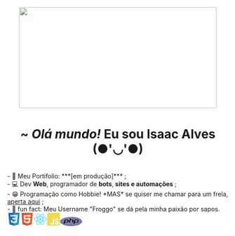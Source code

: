<div id="header" align="center">
<img  src="https://media.giphy.com/media/vMSXa7KFGx49aeeXhe/giphy.gif" width=450 height=230/>

  
## <h1>~ *Olá mundo!* Eu sou Isaac Alves (●'◡'●) </h1>
 
</div>
<br>
 - 🌆 Meu Portifolio: ***[em produção]*** ;<br>                           
  - 💻  Dev <b>Web</b>, programador de <b>bots</b>,<b> sites e automações</b> ;<br>
  - 😁  Programação como Hobbie! *MAS* se quiser me chamar para um frela, <a href="https://www.instagram.com/froggodev.py/">aperta aqui</a> ;<br>
  - 📖 fun fact:  Meu Username "Froggo" se dá pela minha paixão por sapos.<br>
<div style="position:absolute; display: inline_block">
  <img align="right" alt="PHP" height="40" width="50" src="https://raw.githubusercontent.com/devicons/devicon/master/icons/php/php-original.svg">
  <img align="right" alt="Java Script" height="30" width="30" src="https://raw.githubusercontent.com/devicons/devicon/master/icons/javascript/javascript-plain.svg">
  <img align="right" alt="React" height="30" width="30" src="https://raw.githubusercontent.com/devicons/devicon/master/icons/react/react-original.svg">
  <img align="right" alt="HTML" height="30" width="30" src="https://raw.githubusercontent.com/devicons/devicon/master/icons/html5/html5-original.svg">
  <img align="right" alt="CSS" height="30" width="30" src="https://raw.githubusercontent.com/devicons/devicon/master/icons/css3/css3-original.svg">
     <br><br>
</div></div>

